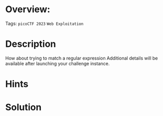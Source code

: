 # Overview:
Tags: `picoCTF 2023` `Web Exploitation`

# Description
How about trying to match a regular expression
Additional details will be available after launching your challenge instance.

# Hints

# Solution
